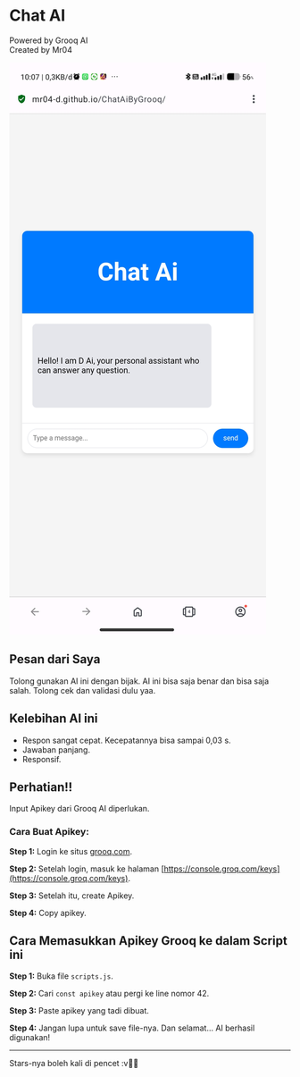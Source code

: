 # Chat AI

Powered by Grooq AI  
Created by Mr04

![Testimoni](testimoni.jpg)

## Pesan dari Saya
Tolong gunakan AI ini dengan bijak. AI ini bisa saja benar dan bisa saja salah. Tolong cek dan validasi dulu yaa.

## Kelebihan AI ini
- Respon sangat cepat. Kecepatannya bisa sampai 0,03 s.
- Jawaban panjang.
- Responsif.

## Perhatian!!
Input Apikey dari Grooq AI diperlukan.

### Cara Buat Apikey:

**Step 1:**
Login ke situs [grooq.com](https://grooq.com).

**Step 2:**
Setelah login, masuk ke halaman [https://console.groq.com/keys](https://console.groq.com/keys).

**Step 3:**
Setelah itu, create Apikey.

**Step 4:**
Copy apikey.

## Cara Memasukkan Apikey Grooq ke dalam Script ini

**Step 1:**
Buka file `scripts.js`.

**Step 2:**
Cari `const apikey` atau pergi ke line nomor 42.

**Step 3:**
Paste apikey yang tadi dibuat.

**Step 4:**
Jangan lupa untuk save file-nya. Dan selamat... AI berhasil digunakan!

---

Stars-nya boleh kali di pencet :v🗿🗿 
